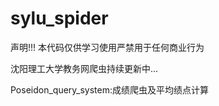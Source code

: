 # sylu_spider
声明!!!
本代码仅供学习使用严禁用于任何商业行为




沈阳理工大学教务网爬虫持续更新中...

Poseidon_query_system:成绩爬虫及平均绩点计算
  
